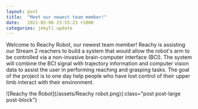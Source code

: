 ```yaml
---
layout: post
title:  "Meet our newest team member!"
date:   2021-05-06 23:55:23 +1000
categories: jekyll update
---
```

Welcome to Reachy Robot, our newest team member! Reachy is assisting our Stream 2 reachers to build a system that would allow the robot's arm to be controlled via a non-invasive brain-computer interface (BCI). The system will combine the BCI signal with trajectory information and computer vision data to assist the user in performing reaching and grasping tasks. The goal of the project is to one day help people who have lost control of their upper limb interact with their environment.


![Reachy the Robot](/assets/Reachy robot.png){:class="post post-large post-block"}
